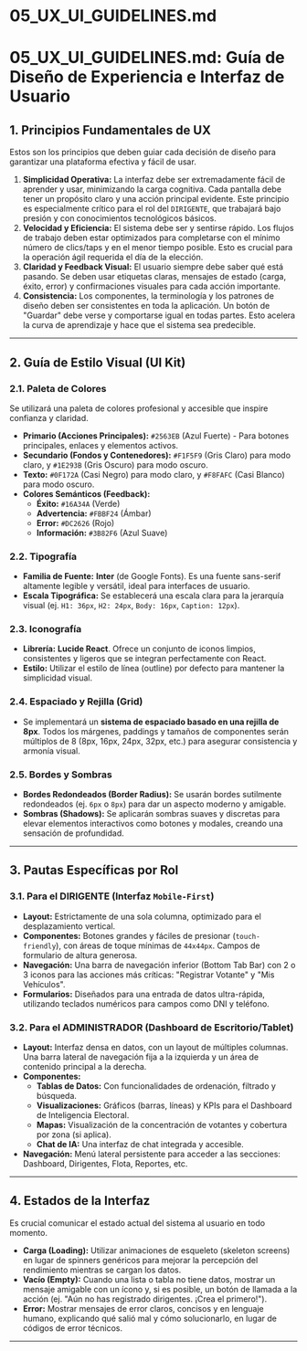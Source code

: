 # 05_UX_UI_GUIDELINES.md

# 05_UX_UI_GUIDELINES.md: Guía de Diseño de Experiencia e Interfaz de Usuario

## 1. Principios Fundamentales de UX

Estos son los principios que deben guiar cada decisión de diseño para garantizar una plataforma efectiva y fácil de usar.

1. **Simplicidad Operativa:** La interfaz debe ser extremadamente fácil de aprender y usar, minimizando la carga cognitiva. Cada pantalla debe tener un propósito claro y una acción principal evidente. Este principio es especialmente crítico para el rol del `DIRIGENTE`, que trabajará bajo presión y con conocimientos tecnológicos básicos.
2. **Velocidad y Eficiencia:** El sistema debe ser y sentirse rápido. Los flujos de trabajo deben estar optimizados para completarse con el mínimo número de clics/taps y en el menor tiempo posible. Esto es crucial para la operación ágil requerida el día de la elección.
3. **Claridad y Feedback Visual:** El usuario siempre debe saber qué está pasando. Se deben usar etiquetas claras, mensajes de estado (carga, éxito, error) y confirmaciones visuales para cada acción importante.
4. **Consistencia:** Los componentes, la terminología y los patrones de diseño deben ser consistentes en toda la aplicación. Un botón de "Guardar" debe verse y comportarse igual en todas partes. Esto acelera la curva de aprendizaje y hace que el sistema sea predecible.

---

## 2. Guía de Estilo Visual (UI Kit)

### 2.1. Paleta de Colores

Se utilizará una paleta de colores profesional y accesible que inspire confianza y claridad.

- **Primario (Acciones Principales):** `#2563EB` (Azul Fuerte) - Para botones principales, enlaces y elementos activos.
- **Secundario (Fondos y Contenedores):** `#F1F5F9` (Gris Claro) para modo claro, y `#1E293B` (Gris Oscuro) para modo oscuro.
- **Texto:** `#0F172A` (Casi Negro) para modo claro, y `#F8FAFC` (Casi Blanco) para modo oscuro.
- **Colores Semánticos (Feedback):**
    - **Éxito:** `#16A34A` (Verde)
    - **Advertencia:** `#FBBF24` (Ámbar)
    - **Error:** `#DC2626` (Rojo)
    - **Información:** `#3B82F6` (Azul Suave)

### 2.2. Tipografía

- **Familia de Fuente:** **Inter** (de Google Fonts). Es una fuente sans-serif altamente legible y versátil, ideal para interfaces de usuario.
- **Escala Tipográfica:** Se establecerá una escala clara para la jerarquía visual (ej. `H1: 36px`, `H2: 24px`, `Body: 16px`, `Caption: 12px`).

### 2.3. Iconografía

- **Librería:** **Lucide React**. Ofrece un conjunto de iconos limpios, consistentes y ligeros que se integran perfectamente con React.
- **Estilo:** Utilizar el estilo de línea (outline) por defecto para mantener la simplicidad visual.

### 2.4. Espaciado y Rejilla (Grid)

- Se implementará un **sistema de espaciado basado en una rejilla de 8px**. Todos los márgenes, paddings y tamaños de componentes serán múltiplos de 8 (8px, 16px, 24px, 32px, etc.) para asegurar consistencia y armonía visual.

### 2.5. Bordes y Sombras

- **Bordes Redondeados (Border Radius):** Se usarán bordes sutilmente redondeados (ej. `6px` o `8px`) para dar un aspecto moderno y amigable.
- **Sombras (Shadows):** Se aplicarán sombras suaves y discretas para elevar elementos interactivos como botones y modales, creando una sensación de profundidad.

---

## 3. Pautas Específicas por Rol

### 3.1. Para el DIRIGENTE (Interfaz `Mobile-First`)

- **Layout:** Estrictamente de una sola columna, optimizado para el desplazamiento vertical.
- **Componentes:** Botones grandes y fáciles de presionar (`touch-friendly`), con áreas de toque mínimas de `44x44px`. Campos de formulario de altura generosa.
- **Navegación:** Una barra de navegación inferior (Bottom Tab Bar) con 2 o 3 iconos para las acciones más críticas: "Registrar Votante" y "Mis Vehículos".
- **Formularios:** Diseñados para una entrada de datos ultra-rápida, utilizando teclados numéricos para campos como DNI y teléfono.

### 3.2. Para el ADMINISTRADOR (Dashboard de Escritorio/Tablet)

- **Layout:** Interfaz densa en datos, con un layout de múltiples columnas. Una barra lateral de navegación fija a la izquierda y un área de contenido principal a la derecha.
- **Componentes:**
    - **Tablas de Datos:** Con funcionalidades de ordenación, filtrado y búsqueda.
    - **Visualizaciones:** Gráficos (barras, líneas) y KPIs para el Dashboard de Inteligencia Electoral.
    - **Mapas:** Visualización de la concentración de votantes y cobertura por zona (si aplica).
    - **Chat de IA:** Una interfaz de chat integrada y accesible.
- **Navegación:** Menú lateral persistente para acceder a las secciones: Dashboard, Dirigentes, Flota, Reportes, etc.

---

## 4. Estados de la Interfaz

Es crucial comunicar el estado actual del sistema al usuario en todo momento.

- **Carga (Loading):** Utilizar animaciones de esqueleto (skeleton screens) en lugar de spinners genéricos para mejorar la percepción del rendimiento mientras se cargan los datos.
- **Vacío (Empty):** Cuando una lista o tabla no tiene datos, mostrar un mensaje amigable con un ícono y, si es posible, un botón de llamada a la acción (ej. "Aún no has registrado dirigentes. ¡Crea el primero!").
- **Error:** Mostrar mensajes de error claros, concisos y en lenguaje humano, explicando qué salió mal y cómo solucionarlo, en lugar de códigos de error técnicos.

---